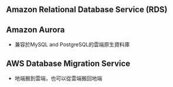 ## Amazon Relational Database Service (RDS)
## Amazon Aurora
- 兼容於MySQL and PostgreSQL的雲端原生資料庫

## AWS Database Migration Service
- 地端搬到雲端，也可以從雲端搬回地端